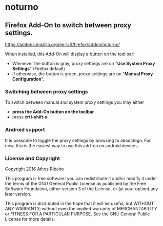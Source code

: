 noturno
=======

Firefox Add-On to switch between proxy settings.
----------------------------------------

https://addons.mozilla.org/en-US/firefox/addon/noturno/

When installed, this Add-On will display a button on the tool bar:

* Whenever the button is gray, proxy settings are on "**Use System Proxy Settings**" (Firefox default)
* if otherwise, the button is green, proxy settings are on "**Manual Proxy Configuration**".

### Switching between proxy settings

To switch between manual and system proxy settings you may either

* **press the Add-On button on the toolbar**
* press **crtl-shift-x**

### Android support

It is possoble to toggle the proxy settings by browsing to about:logo. For now, this is the easiest way to use this add-on on android devices.

### License and Copyright

Copyright 2016 Athos Ribeiro

This program is free software: you can redistribute it and/or modify
it under the terms of the GNU General Public License as published by
the Free Software Foundation, either version 3 of the License, or
(at your option) any later version.

This program is distributed in the hope that it will be useful,
but WITHOUT ANY WARRANTY; without even the implied warranty of
MERCHANTABILITY or FITNESS FOR A PARTICULAR PURPOSE.  See the
GNU General Public License for more details.

